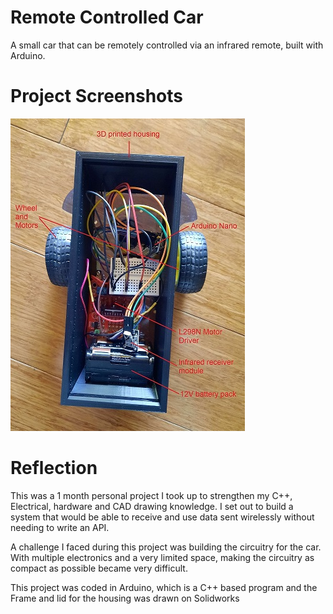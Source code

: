 # Remote Controlled Car
A small car that can be remotely controlled via an infrared remote, built with Arduino.

# Project Screenshots
[![cartop](images/cartop.jpg)](https://github.com/JeffreyZhu38/Remote-Controlled-Car/blob/d14c988486736ab5c8053cd366d076fd9f309d44/images/cartop.jpg)

# Reflection
This was a 1 month personal project I took up to strengthen my C++, Electrical, hardware and CAD drawing knowledge. I set out to build a system that would be able to receive and use data sent wirelessly without needing to write an API. 

A challenge I faced during this project was building the circuitry for the car. With multiple electronics and a very limited space, making the circuitry as compact as possible became very difficult.

This project was coded in Arduino, which is a C++ based program and the Frame and lid for the housing was drawn on Solidworks
